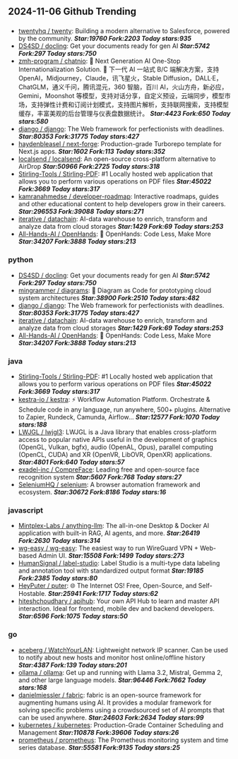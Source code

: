 ## 2024-11-06 Github Trending

### 
* [twentyhq / twenty](https://github.com/twentyhq/twenty): Building a modern alternative to Salesforce, powered by the community. ***Star:19760 Fork:2203 Today stars:935***
* [DS4SD / docling](https://github.com/DS4SD/docling): Get your documents ready for gen AI ***Star:5742 Fork:297 Today stars:750***
* [zmh-program / chatnio](https://github.com/zmh-program/chatnio): 🚀 Next Generation AI One-Stop Internationalization Solution. 🚀 下一代 AI 一站式 B/C 端解决方案，支持 OpenAI，Midjourney，Claude，讯飞星火，Stable Diffusion，DALL·E，ChatGLM，通义千问，腾讯混元，360 智脑，百川 AI，火山方舟，新必应，Gemini，Moonshot 等模型，支持对话分享，自定义预设，云端同步，模型市场，支持弹性计费和订阅计划模式，支持图片解析，支持联网搜索，支持模型缓存，丰富美观的后台管理与仪表盘数据统计。 ***Star:4423 Fork:650 Today stars:580***
* [django / django](https://github.com/django/django): The Web framework for perfectionists with deadlines. ***Star:80353 Fork:31775 Today stars:427***
* [haydenbleasel / next-forge](https://github.com/haydenbleasel/next-forge): Production-grade Turborepo template for Next.js apps. ***Star:1602 Fork:113 Today stars:352***
* [localsend / localsend](https://github.com/localsend/localsend): An open-source cross-platform alternative to AirDrop ***Star:50966 Fork:2725 Today stars:318***
* [Stirling-Tools / Stirling-PDF](https://github.com/Stirling-Tools/Stirling-PDF): #1 Locally hosted web application that allows you to perform various operations on PDF files ***Star:45022 Fork:3669 Today stars:317***
* [kamranahmedse / developer-roadmap](https://github.com/kamranahmedse/developer-roadmap): Interactive roadmaps, guides and other educational content to help developers grow in their careers. ***Star:296553 Fork:39088 Today stars:271***
* [iterative / datachain](https://github.com/iterative/datachain): AI-data warehouse to enrich, transform and analyze data from cloud storages ***Star:1429 Fork:69 Today stars:253***
* [All-Hands-AI / OpenHands](https://github.com/All-Hands-AI/OpenHands): 🙌 OpenHands: Code Less, Make More ***Star:34207 Fork:3888 Today stars:213***

### python
* [DS4SD / docling](https://github.com/DS4SD/docling): Get your documents ready for gen AI ***Star:5742 Fork:297 Today stars:750***
* [mingrammer / diagrams](https://github.com/mingrammer/diagrams): 🎨 Diagram as Code for prototyping cloud system architectures ***Star:38900 Fork:2510 Today stars:482***
* [django / django](https://github.com/django/django): The Web framework for perfectionists with deadlines. ***Star:80353 Fork:31775 Today stars:427***
* [iterative / datachain](https://github.com/iterative/datachain): AI-data warehouse to enrich, transform and analyze data from cloud storages ***Star:1429 Fork:69 Today stars:253***
* [All-Hands-AI / OpenHands](https://github.com/All-Hands-AI/OpenHands): 🙌 OpenHands: Code Less, Make More ***Star:34207 Fork:3888 Today stars:213***

### java
* [Stirling-Tools / Stirling-PDF](https://github.com/Stirling-Tools/Stirling-PDF): #1 Locally hosted web application that allows you to perform various operations on PDF files ***Star:45022 Fork:3669 Today stars:317***
* [kestra-io / kestra](https://github.com/kestra-io/kestra): ⚡ Workflow Automation Platform. Orchestrate & Schedule code in any language, run anywhere, 500+ plugins. Alternative to Zapier, Rundeck, Camunda, Airflow... ***Star:12577 Fork:1070 Today stars:188***
* [LWJGL / lwjgl3](https://github.com/LWJGL/lwjgl3): LWJGL is a Java library that enables cross-platform access to popular native APIs useful in the development of graphics (OpenGL, Vulkan, bgfx), audio (OpenAL, Opus), parallel computing (OpenCL, CUDA) and XR (OpenVR, LibOVR, OpenXR) applications. ***Star:4801 Fork:640 Today stars:57***
* [exadel-inc / CompreFace](https://github.com/exadel-inc/CompreFace): Leading free and open-source face recognition system ***Star:5607 Fork:768 Today stars:27***
* [SeleniumHQ / selenium](https://github.com/SeleniumHQ/selenium): A browser automation framework and ecosystem. ***Star:30672 Fork:8186 Today stars:16***

### javascript
* [Mintplex-Labs / anything-llm](https://github.com/Mintplex-Labs/anything-llm): The all-in-one Desktop & Docker AI application with built-in RAG, AI agents, and more. ***Star:26419 Fork:2630 Today stars:314***
* [wg-easy / wg-easy](https://github.com/wg-easy/wg-easy): The easiest way to run WireGuard VPN + Web-based Admin UI. ***Star:15508 Fork:1499 Today stars:273***
* [HumanSignal / label-studio](https://github.com/HumanSignal/label-studio): Label Studio is a multi-type data labeling and annotation tool with standardized output format ***Star:19185 Fork:2385 Today stars:80***
* [HeyPuter / puter](https://github.com/HeyPuter/puter): 🌐 The Internet OS! Free, Open-Source, and Self-Hostable. ***Star:25941 Fork:1717 Today stars:62***
* [hiteshchoudhary / apihub](https://github.com/hiteshchoudhary/apihub): Your own API Hub to learn and master API interaction. Ideal for frontend, mobile dev and backend developers. ***Star:6596 Fork:1075 Today stars:50***

### go
* [aceberg / WatchYourLAN](https://github.com/aceberg/WatchYourLAN): Lightweight network IP scanner. Can be used to notify about new hosts and monitor host online/offline history ***Star:4387 Fork:139 Today stars:201***
* [ollama / ollama](https://github.com/ollama/ollama): Get up and running with Llama 3.2, Mistral, Gemma 2, and other large language models. ***Star:96446 Fork:7662 Today stars:168***
* [danielmiessler / fabric](https://github.com/danielmiessler/fabric): fabric is an open-source framework for augmenting humans using AI. It provides a modular framework for solving specific problems using a crowdsourced set of AI prompts that can be used anywhere. ***Star:24603 Fork:2634 Today stars:99***
* [kubernetes / kubernetes](https://github.com/kubernetes/kubernetes): Production-Grade Container Scheduling and Management ***Star:110878 Fork:39606 Today stars:26***
* [prometheus / prometheus](https://github.com/prometheus/prometheus): The Prometheus monitoring system and time series database. ***Star:55581 Fork:9135 Today stars:25***
